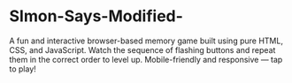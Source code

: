 # SImon-Says-Modified-
A fun and interactive browser-based memory game built using pure HTML, CSS, and JavaScript. Watch the sequence of flashing buttons and repeat them in the correct order to level up. Mobile-friendly and responsive — tap to play!
